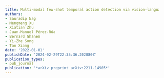 ```yaml
---
title: Multi-modal few-shot temporal action detection via vision-language meta-adaptation
authors:
- Sauradip Nag
- Mengmeng Xu
- Xiatian Zhu
- Juan-Manuel Pérez-Rúa
- Bernard Ghanem
- Yi-Zhe Song
- Tao Xiang
date: '2022-01-01'
publishDate: '2024-02-29T22:35:36.202080Z'
publication_types:
- pub_journal
publication: '*arXiv preprint arXiv:2211.14905*'
---
```

